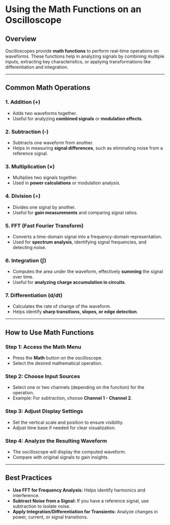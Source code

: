 # Using the Math Functions on an Oscilloscope

## Overview
Oscilloscopes provide **math functions** to perform real-time operations on waveforms. These functions help in analyzing signals by combining multiple inputs, extracting key characteristics, or applying transformations like differentiation and integration.

---

## Common Math Operations

### **1. Addition (+)**
- Adds two waveforms together.
- Useful for analyzing **combined signals** or **modulation effects**.

### **2. Subtraction (-)**
- Subtracts one waveform from another.
- Helps in measuring **signal differences**, such as eliminating noise from a reference signal.

### **3. Multiplication (×)**
- Multiplies two signals together.
- Used in **power calculations** or modulation analysis.

### **4. Division (÷)**
- Divides one signal by another.
- Useful for **gain measurements** and comparing signal ratios.

### **5. FFT (Fast Fourier Transform)**
- Converts a time-domain signal into a frequency-domain representation.
- Used for **spectrum analysis**, identifying signal frequencies, and detecting noise.

### **6. Integration (∫)**
- Computes the area under the waveform, effectively **summing** the signal over time.
- Useful for **analyzing charge accumulation in circuits**.

### **7. Differentiation (d/dt)**
- Calculates the rate of change of the waveform.
- Helps identify **sharp transitions, slopes, or edge detection**.

---

## How to Use Math Functions

### **Step 1: Access the Math Menu**
- Press the **Math** button on the oscilloscope.
- Select the desired mathematical operation.

### **Step 2: Choose Input Sources**
- Select one or two channels (depending on the function) for the operation.
- Example: For subtraction, choose **Channel 1 - Channel 2**.

### **Step 3: Adjust Display Settings**
- Set the vertical scale and position to ensure visibility.
- Adjust time base if needed for clear visualization.

### **Step 4: Analyze the Resulting Waveform**
- The oscilloscope will display the computed waveform.
- Compare with original signals to gain insights.

---

## Best Practices
- **Use FFT for Frequency Analysis:** Helps identify harmonics and interference.
- **Subtract Noise from a Signal:** If you have a reference signal, use subtraction to isolate noise.
- **Apply Integration/Differentiation for Transients:** Analyze changes in power, current, or signal transitions.
